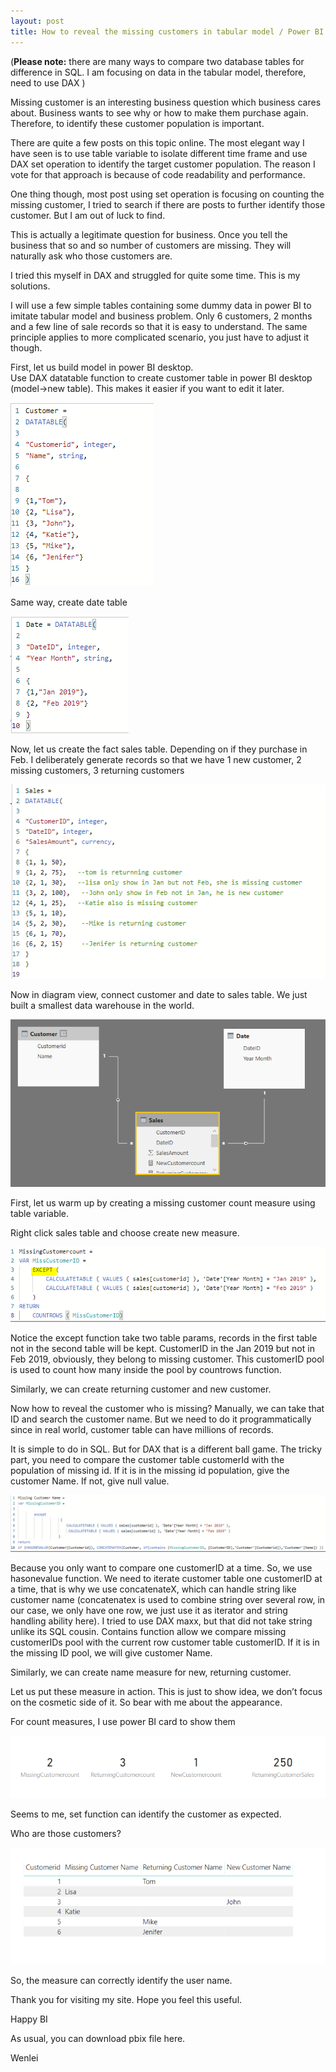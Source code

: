 ```yaml
---
layout: post
title: How to reveal the missing customers in tabular model / Power BI with DAX set operation
---
```


(**Please note:** there are many ways to compare two database tables for difference in SQL. I am focusing on data in the tabular model, therefore, need to use DAX )  

Missing customer is an interesting business question which business cares about.  Business wants to see why or how to make them purchase again.  Therefore, to identify these customer population is important.  

There are quite a few posts on this topic online. The most elegant way I have seen is to use table variable to isolate different time frame and use DAX set operation to identify the target customer population.  The reason I vote for that approach is because of code readability and performance.  

One thing though, most post using set operation is focusing on counting the missing customer, I tried to search if there are posts to further identify those customer. But I am out of luck to find.   

This is actually a legitimate question for business. Once you tell the business that so and so number of customers are missing.  They will naturally ask who those customers are.  

I tried this myself in DAX and struggled for quite some time. This is my solutions.  

I will use a few simple tables containing some dummy data in power BI to imitate tabular model and business problem. Only 6 customers, 2 months and a few line of sale records so that it is easy to understand. The same principle applies to more complicated scenario, you just have to adjust it though.  

First, let us build model in power BI desktop.  
Use DAX datatable function to create customer table in power BI desktop (model->new table). This makes it easier if you want to edit it later.  

<img src="/images/blog25/customer_dim.PNG">   

Same way, create date table  

<img src="/images/blog25/date_dim.PNG">   

Now, let us create the fact sales table. Depending on if they purchase in Feb.  I deliberately generate records so that we have 1 new customer, 2 missing customers, 3 returning customers  

<img src="/images/blog25/customer_sales_info.PNG">   

Now in diagram view, connect customer and date to sales table.  We just built a smallest data warehouse in the world.    

<img src="/images/blog25/diagram.PNG">  

First, let us warm up by creating a missing customer count measure using table variable.   

Right click sales table and choose create new measure.   

<img src="/images/blog25/missing.PNG">  

Notice the except function take two table params, records in the first table not in the second table will be kept. CustomerID in the Jan 2019 but not in Feb 2019, obviously, they belong to missing customer. This customerID pool is used to count how many inside the pool by countrows function.  

Similarly, we can create returning customer and new customer.   

Now how to reveal the customer who is missing?  Manually, we can take that ID and search the customer name. But we need to do it programmatically since in real world, customer table can have millions of records.  

It is simple to do in SQL. But for DAX that is a different ball game. The tricky part, you need to compare the customer table customerId with the population of missing id. If it is in the missing id population, give the customer Name. If not, give null value.  

<img src="/images/blog25/missing_customer_name.PNG">  

Because you only want to compare one customerID at a time. So, we use hasonevalue function.  We need to iterate customer table one customerID at a time, that is why we use concatenateX, which can handle string like customer name (concatenatex is used to combine string over several row, in our case, we only have one row, we just use it as iterator and string handling ability here).  I tried to use DAX maxx, but that did not take string unlike its SQL cousin. Contains function allow we compare missing customerIDs pool with the current row customer table customerID.  If it is in the missing ID pool, we will give customer Name.  

Similarly, we can create name measure for new, returning customer.  

Let us put these measure in action. This is just to show idea, we don’t focus on the cosmetic side of it. So bear with me about the appearance.   

For count measures, I use power BI card to show them  

<img src="/images/blog25/card.PNG">  

Seems to me, set function can identify the customer as expected.  

Who are those customers?  

<img src="/images/blog25/customer_name_show.PNG">  

So, the measure can correctly identify the user name.  

Thank you for visiting my site.  Hope you feel this useful.  

Happy BI  

As usual, you can download pbix file here.   

Wenlei


